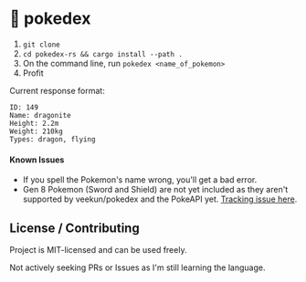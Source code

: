 # 🧢 pokedex

<!--[![Latest version](https://img.shields.io/crates/v/pokedex.svg)](https://crates.io/crates/pokedex)

If you _really_ want to use this tool, here's how:
-->
1. `git clone` 
2. `cd pokedex-rs && cargo install --path .`
3. On the command line, run `pokedex <name_of_pokemon>`
4. Profit

Current response format:

```
ID: 149
Name: dragonite
Height: 2.2m
Weight: 210kg
Types: dragon, flying
```

#### Known Issues

- If you spell the Pokemon's name wrong, you'll get a bad error.
- Gen 8 Pokemon (Sword and Shield) are not yet included as they aren't supported by veekun/pokedex and the PokeAPI yet. [Tracking issue here](https://github.com/veekun/pokedex/issues/284).

## License / Contributing

Project is MIT-licensed and can be used freely.

Not actively seeking PRs or Issues as I'm still learning the language.
